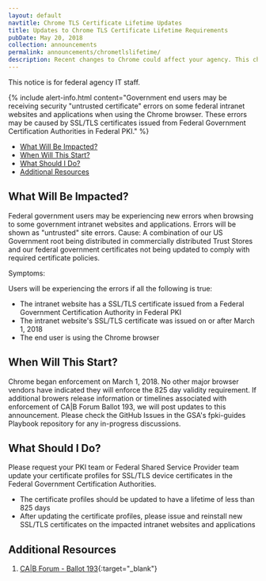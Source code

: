 ```yaml
---
layout: default
navtitle: Chrome TLS Certificate Lifetime Updates
title: Updates to Chrome TLS Certificate Lifetime Requirements
pubDate: May 20, 2018
collection: announcements
permalink: announcements/chrometlslifetime/
description: Recent changes to Chrome could affect your agency. This change requires all TLS/SSL certificates issued on or after March 1, 2018 to have a maximum validity of 825 days.<br><br>
---
```


This notice is for federal agency IT staff.

{% include alert-info.html content="Government end users may be receiving security "untrusted certificate" errors on some federal intranet websites and applications when using the Chrome browser. These errors may be caused by SSL/TLS certificates issued from Federal Government Certification Authorities in Federal PKI." %} 

- [What Will Be Impacted?](#what-will-be-impacted)
- [When Will This Start?](#when-will-this-start)
- [What Should I Do?](#what-should-i-do)
- [Additional Resources](#additional-resources)

## What Will Be Impacted?
Federal government users may be experiencing new errors when browsing to some government intranet websites and applications.
Errors will be shown as "untrusted" site errors.
Cause: A combination of our US Government root being distributed in commercially distributed Trust Stores and our federal government certificates not being updated to comply with required certificate policies.

Symptoms:

Users will be experiencing the errors if all the following is true:
- The intranet website has a SSL/TLS certificate issued from a Federal Government Certification Authority in Federal PKI
- The intranet website's SSL/TLS certificate was issued on or after March 1, 2018
- The end user is using the Chrome browser

## When Will This Start?
Chrome began enforcement on March 1, 2018. No other major browser vendors have indicated they will enforce the 825 day validity requirement. If additional browers release information or timelines associated with enforcement of CA|B Forum Ballot 193, we will post updates to this announcement. Please check the GitHub Issues in the GSA's fpki-guides Playbook repository for any in-progress discussions.

## What Should I Do?
Please request your PKI team or Federal Shared Service Provider team update your certificate profiles for SSL/TLS device certificates in the Federal Government Certification Authorities.
- The certificate profiles should be updated to have a lifetime of less than 825 days
- After updating the certificate profiles, please issue and reinstall new SSL/TLS certificates on the impacted intranet websites and applications

## Additional Resources
1. [CA|B Forum - Ballot 193](https://cabforum.org/2017/03/17/ballot-193-825-day-certificate-lifetimes/){:target="_blank"}
